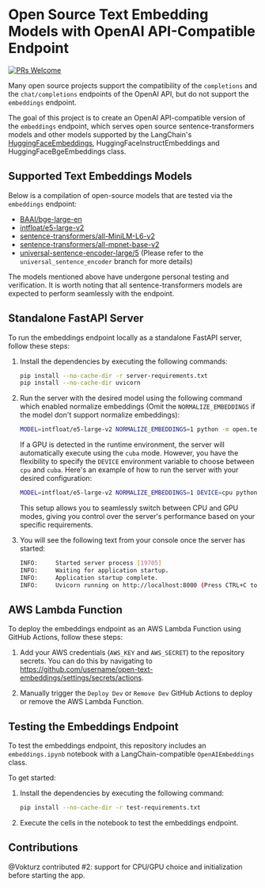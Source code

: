 # Open Source Text Embedding Models with OpenAI API-Compatible Endpoint

[![PRs Welcome](https://img.shields.io/badge/PRs-welcome-brightgreen.svg?style=flat-square)](http://makeapullrequest.com)

Many open source projects support the compatibility of the `completions` and the `chat/completions` endpoints of the OpenAI API, but do not support the `embeddings` endpoint.

The goal of this project is to create an OpenAI API-compatible version of the `embeddings` endpoint, which serves open source sentence-transformers models and other models supported by the LangChain's [HuggingFaceEmbeddings](https://api.python.langchain.com/en/latest/embeddings/langchain.embeddings.huggingface.HuggingFaceEmbeddings.html), HuggingFaceInstructEmbeddings and HuggingFaceBgeEmbeddings class.

## Supported Text Embeddings Models

Below is a compilation of open-source models that are tested via the `embeddings` endpoint:

- [BAAI/bge-large-en](https://huggingface.co/BAAI/bge-large-en)
- [intfloat/e5-large-v2](https://huggingface.co/intfloat/e5-large-v2)
- [sentence-transformers/all-MiniLM-L6-v2](https://huggingface.co/sentence-transformers/all-MiniLM-L6-v2)
- [sentence-transformers/all-mpnet-base-v2](https://huggingface.co/sentence-transformers/all-mpnet-base-v2)
- [universal-sentence-encoder-large/5](https://tfhub.dev/google/universal-sentence-encoder-large/5) (Please refer to the `universal_sentence_encoder` branch for more details)

The models mentioned above have undergone personal testing and verification. It is worth noting that all sentence-transformers models are expected to perform seamlessly with the endpoint.

## Standalone FastAPI Server

To run the embeddings endpoint locally as a standalone FastAPI server, follow these steps:

1. Install the dependencies by executing the following commands:

   ```bash
   pip install --no-cache-dir -r server-requirements.txt
   pip install --no-cache-dir uvicorn
   ```

2. Run the server with the desired model using the following command which enabled normalize embeddings (Omit the `NORMALIZE_EMBEDDINGS` if the model don't support normalize embeddings):

   ```bash
   MODEL=intfloat/e5-large-v2 NORMALIZE_EMBEDDINGS=1 python -m open.text.embeddings.server
   ```

   If a GPU is detected in the runtime environment, the server will automatically execute using the `cuba` mode. However, you have the flexibility to specify the `DEVICE` environment variable to choose between `cpu` and `cuba`. Here's an example of how to run the server with your desired configuration:

   ```bash
   MODEL=intfloat/e5-large-v2 NORMALIZE_EMBEDDINGS=1 DEVICE=cpu python -m open.text.embeddings.server
   ```

   This setup allows you to seamlessly switch between CPU and GPU modes, giving you control over the server's performance based on your specific requirements.

3. You will see the following text from your console once the server has started:

   ```bash
   INFO:     Started server process [19705]
   INFO:     Waiting for application startup.
   INFO:     Application startup complete.
   INFO:     Uvicorn running on http://localhost:8000 (Press CTRL+C to quit)
   ```

## AWS Lambda Function

To deploy the embeddings endpoint as an AWS Lambda Function using GitHub Actions, follow these steps:

1. Add your AWS credentials (`AWS_KEY` and `AWS_SECRET`) to the repository secrets. You can do this by navigating to https://github.com/username/open-text-embeddings/settings/secrets/actions.

2. Manually trigger the `Deploy Dev` or `Remove Dev` GitHub Actions to deploy or remove the AWS Lambda Function.

## Testing the Embeddings Endpoint

To test the embeddings endpoint, this repository includes an `embeddings.ipynb` notebook with a LangChain-compatible `OpenAIEmbeddings` class.

To get started:

1. Install the dependencies by executing the following command:

   ```bash
   pip install --no-cache-dir -r test-requirements.txt
   ```

2. Execute the cells in the notebook to test the embeddings endpoint.

## Contributions

@Vokturz contributed #2: support for CPU/GPU choice and initialization before starting the app.
